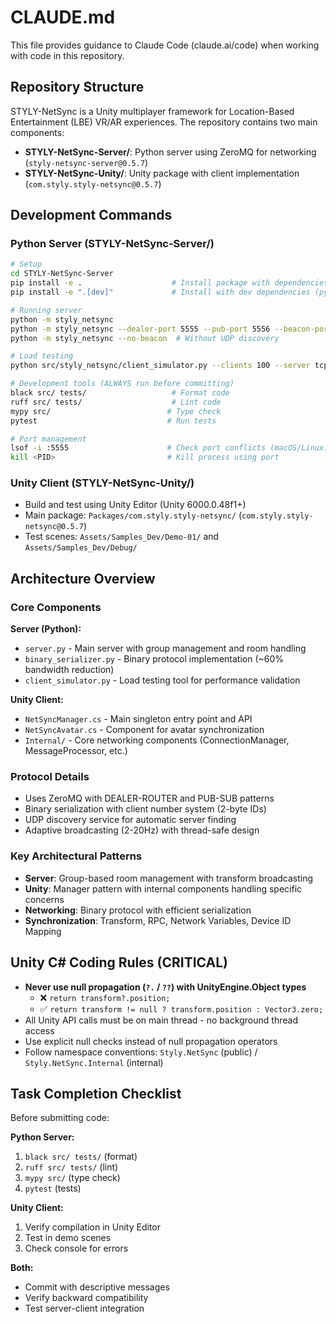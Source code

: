 # CLAUDE.md

This file provides guidance to Claude Code (claude.ai/code) when working with code in this repository.

## Repository Structure

STYLY-NetSync is a Unity multiplayer framework for Location-Based Entertainment (LBE) VR/AR experiences. The repository contains two main components:

- **STYLY-NetSync-Server/**: Python server using ZeroMQ for networking (`styly-netsync-server@0.5.7`)
- **STYLY-NetSync-Unity/**: Unity package with client implementation (`com.styly.styly-netsync@0.5.7`)

## Development Commands

### Python Server (STYLY-NetSync-Server/)

```bash
# Setup
cd STYLY-NetSync-Server
pip install -e .                    # Install package with dependencies (pyzmq>=26.0.0)
pip install -e ".[dev]"             # Install with dev dependencies (pytest, black, ruff, mypy)

# Running server
python -m styly_netsync
python -m styly_netsync --dealer-port 5555 --pub-port 5556 --beacon-port 9999
python -m styly_netsync --no-beacon  # Without UDP discovery

# Load testing
python src/styly_netsync/client_simulator.py --clients 100 --server tcp://localhost

# Development tools (ALWAYS run before committing)
black src/ tests/                   # Format code
ruff src/ tests/                    # Lint code  
mypy src/                          # Type check
pytest                             # Run tests

# Port management
lsof -i :5555                      # Check port conflicts (macOS/Linux)
kill <PID>                         # Kill process using port
```

### Unity Client (STYLY-NetSync-Unity/)

- Build and test using Unity Editor (Unity 6000.0.48f1+)
- Main package: `Packages/com.styly.styly-netsync/` (`com.styly.styly-netsync@0.5.7`)
- Test scenes: `Assets/Samples_Dev/Demo-01/` and `Assets/Samples_Dev/Debug/`

## Architecture Overview

### Core Components

**Server (Python):**
- `server.py` - Main server with group management and room handling
- `binary_serializer.py` - Binary protocol implementation (~60% bandwidth reduction)
- `client_simulator.py` - Load testing tool for performance validation

**Unity Client:**
- `NetSyncManager.cs` - Main singleton entry point and API
- `NetSyncAvatar.cs` - Component for avatar synchronization
- `Internal/` - Core networking components (ConnectionManager, MessageProcessor, etc.)

### Protocol Details

- Uses ZeroMQ with DEALER-ROUTER and PUB-SUB patterns
- Binary serialization with client number system (2-byte IDs)
- UDP discovery service for automatic server finding
- Adaptive broadcasting (2-20Hz) with thread-safe design

### Key Architectural Patterns

- **Server**: Group-based room management with transform broadcasting
- **Unity**: Manager pattern with internal components handling specific concerns
- **Networking**: Binary protocol with efficient serialization
- **Synchronization**: Transform, RPC, Network Variables, Device ID Mapping

## Unity C# Coding Rules (CRITICAL)

- **Never use null propagation (`?.` / `??`) with UnityEngine.Object types**
  - ❌ `return transform?.position;`
  - ✅ `return transform != null ? transform.position : Vector3.zero;`
- All Unity API calls must be on main thread - no background thread access
- Use explicit null checks instead of null propagation operators
- Follow namespace conventions: `Styly.NetSync` (public) / `Styly.NetSync.Internal` (internal)

## Task Completion Checklist

Before submitting code:

**Python Server:**
1. `black src/ tests/` (format)
2. `ruff src/ tests/` (lint)
3. `mypy src/` (type check)
4. `pytest` (tests)

**Unity Client:**
1. Verify compilation in Unity Editor
2. Test in demo scenes
3. Check console for errors

**Both:**
- Commit with descriptive messages
- Verify backward compatibility
- Test server-client integration